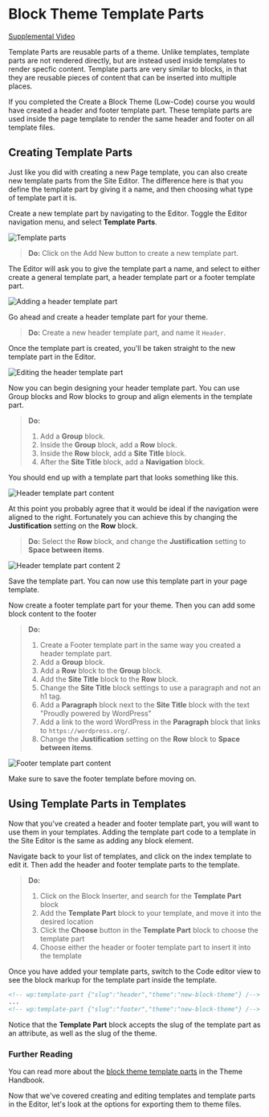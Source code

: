 # Block Theme Template Parts

[Supplemental Video](https://wordpress.org/support/article/site-editor/)

Template Parts are reusable parts of a theme. Unlike templates, template parts are not rendered directly, but are instead used inside templates to render specfic content. Template parts are very similar to blocks, in that they are reusable pieces of content that can be inserted into multiple places.

If you completed the Create a Block Theme (Low-Code) course you would have created a header and footer template part. These template parts are used inside the page template to render the same header and footer on all template files.

## Creating Template Parts

Just like you did with creating a new Page template, you can also create new template parts from the Site Editor. The difference here is that you define the template part by giving it a name, and then choosing what type of template part it is.

Create a new template part by navigating to the Editor. Toggle the Editor navigation menu, and select **Template Parts**.

![Template parts](/images/module-01/lesson-03/editor-template-parts.png)

> **Do:** Click on the Add New button to create a new template part. 

The Editor will ask you to give the template part a name, and select to either create a general template part, a header template part or a footer template part. 

![Adding a header template part](/images/module-01/lesson-03/editor-header-template-part.png)

Go ahead and create a header template part for your theme.

> **Do:** Create a new header template part, and name it `Header`.

Once the template part is created, you'll be taken straight to the new template part in the Editor.

![Editing the header template part](/images/module-01/lesson-03/editor-edit-header-template-part.png)

Now you can begin designing your header template part. You can use Group blocks and Row blocks to group and align elements in the template part.

> **Do:** 
> 1. Add a **Group** block.
> 2. Inside the **Group** block, add a **Row** block.
> 3. Inside the **Row** block, add a **Site Title** block.
> 4. After the **Site Title** block, add a **Navigation** block.

You should end up with a template part that looks something like this.

![Header template part content](/images/module-01/lesson-03/editor-header-template-part-content.png)

At this point you probably agree that it would be ideal if the navigation were aligned to the right. Fortunately you can achieve this by changing the **Justification** setting on the **Row** block. 

> **Do:** Select the **Row** block, and change the **Justification** setting to **Space between items**.

![Header template part content 2](/images/module-01/lesson-03/editor-header-template-part-content-space.png)

Save the template part. You can now use this template part in your page template.

Now create a footer template part for your theme. Then you can add some block content to the footer

> **Do:**
> 1. Create a Footer template part in the same way you created a header template part.
> 2. Add a **Group** block.
> 3. Add a **Row** block to the **Group** block.
> 4. Add the **Site Title** block to the **Row** block.
> 5. Change the **Site Title** block settings to use a paragraph and not an h1 tag.
> 6. Add a **Paragraph** block next to the **Site Title** block with the text "Proudly powered by WordPress"
> 7. Add a link to the word WordPress in the **Paragraph** block that links to `https://wordpress.org/`.
> 8. Change the **Justification** setting on the **Row** block to **Space between items**.

![Footer template part content](/images/module-01/lesson-03/editor-footer-template-part-content.png)

Make sure to save the footer template before moving on.

## Using Template Parts in Templates

Now that you've created a header and footer template part, you will want to use them in your templates. Adding the template part code to a template in the Site Editor is the same as adding any block element. 

Navigate back to your list of templates, and click on the index template to edit it. Then add the header and footer template parts to the template. 

> **Do:**
> 1. Click on the Block Inserter, and search for the **Template Part** block
> 2. Add the **Template Part** block to your template, and move it into the desired location
> 2. Click the **Choose** button in the **Template Part** block to choose the template part
> 4. Choose either the header or footer template part to insert it into the template

Once you have added your template parts, switch to the Code editor view to see the block markup for the template part inside the template.

```html
<!-- wp:template-part {"slug":"header","theme":"new-block-theme"} /-->
...
<!-- wp:template-part {"slug":"footer","theme":"new-block-theme"} /-->
```

Notice that the **Template Part** block accepts the slug of the template part as an attribute, as well as the slug of the theme. 

### Further Reading

You can read more about the [block theme template parts](https://developer.wordpress.org/themes/block-themes/templates-and-template-parts/) in the Theme Handbook.

Now that we've covered creating and editing templates and template parts in the Editor, let's look at the options for exporting them to theme files.